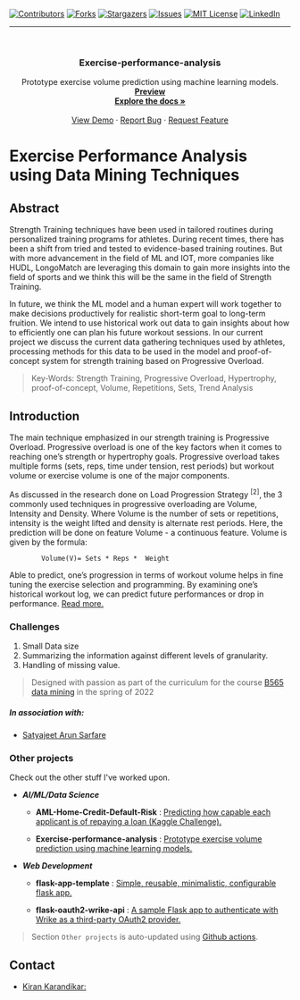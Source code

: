 <div id="top"></div>

[![Contributors][contributors-shield]][contributors-url]
[![Forks][forks-shield]][forks-url]
[![Stargazers][stars-shield]][stars-url]
[![Issues][issues-shield]][issues-url]
[![MIT License][license-shield]][license-url]
[![LinkedIn][linkedin-shield]][linkedin-url]

[contributors-shield]: https://img.shields.io/github/contributors/kiran-karandikar/Exercise-performance-analysis?style=for-the-badge
[contributors-url]: https://github.com/Kiran-Karandikar/Exercise-performance-analysis/graphs/contributors
[forks-shield]: https://img.shields.io/github/forks/Kiran-Karandikar/Exercise-performance-analysis?style=for-the-badge
[forks-url]: https://github.com/Kiran-Karandikar/Exercise-performance-analysis/network
[stars-shield]: https://img.shields.io/github/stars/Kiran-Karandikar/Exercise-performance-analysis?style=for-the-badge
[stars-url]: https://github.com/Kiran-Karandikar/Exercise-performance-analysis/stargazers
[issues-shield]: https://img.shields.io/github/issues/Kiran-Karandikar/Exercise-performance-analysis?style=for-the-badge
[issues-url]: https://github.com/Kiran-Karandikar/Exercise-performance-analysis/issues
[license-shield]: https://img.shields.io/github/license/Kiran-Karandikar/Exercise-performance-analysis?style=for-the-badge
[license-url]: https://github.com/Kiran-Karandikar/Exercise-performance-analysis/blob/master/LICENSE
[linkedin-shield]: https://img.shields.io/badge/-LinkedIn-black.svg?style=for-the-badge&logo=linkedin&colorB=555
[linkedin-url]: https://linkedin.com/in/kiran-karandikar

---

<!-- PROJECT LOGO -->
<br />
<div align="center">
<h3 align="center">Exercise-performance-analysis</h3>
  <p align="center">
    Prototype exercise volume prediction using machine learning models.    
    <br />    
    <a href="https://kiran-karandikar.github.io/Exercise-performance-analysis"><strong>Preview</strong></a>
    <br />
    <a href="https://github.com/kiran-karandikar/Exercise-performance-analysis"><strong>Explore the docs »</strong></a>
    <br />
    <br />
    <a href="https://github.com/kiran-karandikar/Exercise-performance-analysis">View Demo</a>
    ·
    <a href="https://github.com/kiran-karandikar/Exercise-performance-analysis/issues">Report Bug</a>
    ·
    <a href="https://github.com/kiran-karandikar/Exercise-performance-analysis/issues">Request Feature</a>
  </p>
</div>

<!-- BADGES.MD Finish -->
<!-- BADGES.MD Finish -->

# Exercise Performance Analysis using Data Mining Techniques

## Abstract
Strength Training techniques have been used in tailored routines during personalized training programs for athletes. During recent times, there has been a shift from tried and tested to evidence-based training routines. But with more advancement in the field of ML and IOT, more companies like HUDL, LongoMatch are leveraging this domain to gain more insights into the field of sports and we think this will be the same in the field of Strength Training.

In future, we think the ML model and a human expert will work together to make decisions productively for realistic short-term goal to long-term fruition. We intend to use historical work out data to gain insights about how to efficiently one can plan his future workout sessions. In our current project we discuss the current data gathering techniques used by athletes, processing methods for this data to be used in the model and proof-of-concept system for strength training based on Progressive Overload.

> Key-Words: Strength Training, Progressive Overload, Hypertrophy, proof-of-concept, Volume, Repetitions, Sets, Trend Analysis

## Introduction

The main technique emphasized in our strength training is Progressive Overload. Progressive overload is one of the key factors when it comes to reaching one’s strength or hypertrophy goals. Progressive overload takes multiple forms (sets, reps, time under tension, rest periods) but workout volume or exercise volume is one of the major components.

As discussed in the research done on Load Progression Strategy $^{[2]}$, the 3 commonly used techniques in progressive overloading are Volume, Intensity and Density. Where Volume is the number of sets or repetitions, intensity is the weight lifted and density is alternate rest periods. Here, the  prediction will be done on feature Volume - a continuous feature. Volume is given by the formula:

  ```
          Volume(V)= Sets * Reps *  Weight
  ```

Able to predict, one’s progression in terms of workout volume helps in fine tuning the exercise selection and programming. By examining one’s historical workout log, we can predict future performances or drop in performance. [Read more.](documents/project_report.pdf)

### Challenges

1. Small Data size
2. Summarizing the information against different levels of granularity.
3. Handling of missing value.

> Designed with passion as part of the curriculum for the course [B565 data mining](https://cgi.luddy.indiana.edu/~yye/b565/) in the spring of 2022

##### In association with:
- [Satyajeet Arun Sarfare](mailto:ssarfare@iu.edu)









### Other projects

Check out the other stuff I've worked upon.

- **_AI/ML/Data Science_**

  - **AML-Home-Credit-Default-Risk** : [Predicting how capable each applicant is of repaying a loan \(Kaggle Challenge\).](https://github.com/Kiran-Karandikar/AML-Home-Credit-Default-Risk)

  - **Exercise-performance-analysis** : [Prototype exercise volume prediction using machine learning models.](https://github.com/Kiran-Karandikar/Exercise-performance-analysis)

- **_Web Development_**

  - **flask-app-template** : [Simple, reusable, minimalistic, configurable flask app.](https://github.com/Kiran-Karandikar/flask-app-template)

  - **flask-oauth2-wrike-api** : [A sample Flask app to authenticate with Wrike as a third-party OAuth2 provider.](https://github.com/Kiran-Karandikar/flask-oauth2-wrike-api)

> Section `Other projects` is auto-updated using [Github actions](https://github.com/features/actions).

<!-- CONTACT -->

## Contact

- [Kiran Karandikar:](mailto:connect.funnel.github@kirankarandikar.com)

